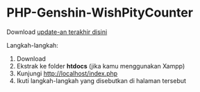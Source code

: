 PHP-Genshin-WishPityCounter
===========================

Download [update-an terakhir disini](https://github.com/DOTzX/PHP-Genshin-WishPityCounter/archive/refs/heads/master.zip)

Langkah-langkah:
1. Download
2. Ekstrak ke folder **htdocs** (jika kamu menggunakan Xampp)
3. Kunjungi [http://localhost/index.php](http://localhost/index.php)
4. Ikuti langkah-langkah yang disebutkan di halaman tersebut
